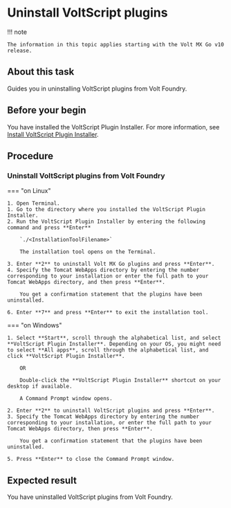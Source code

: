 # Uninstall VoltScript plugins

!!! note

    The information in this topic applies starting with the Volt MX Go v10 release.

## About this task

Guides you in uninstalling VoltScript plugins from Volt Foundry.

## Before your begin

You have installed the VoltScript Plugin Installer. For more information, see [Install VoltScript Plugin Installer](../install/voltscript.md#install-voltscript-installation-tool).

## Procedure

### Uninstall VoltScript plugins from Volt Foundry

=== "on Linux"

    1. Open Terminal.
    1. Go to the directory where you installed the VoltScript Plugin Installer.
    2. Run the VoltScript Plugin Installer by entering the following command and press **Enter**

        `./<InstallationToolFilename>`

        The installation tool opens on the Terminal.

    3. Enter **2** to uninstall Volt MX Go plugins and press **Enter**.
    4. Specify the Tomcat WebApps directory by entering the number corresponding to your installation or enter the full path to your Tomcat WebApps directory, and then press **Enter**.

        You get a confirmation statement that the plugins have been uninstalled.

    6. Enter **7** and press **Enter** to exit the installation tool. 

=== "on Windows"

    1. Select **Start**, scroll through the alphabetical list, and select **VoltScript Plugin Installer**. Depending on your OS, you might need to select **All apps**, scroll through the alphabetical list, and click **VoltScript Plugin Installer**.

        OR

        Double-click the **VoltScript Plugin Installer** shortcut on your desktop if available. 

        A Command Prompt window opens.

    2. Enter **2** to uninstall VoltScript plugins and press **Enter**.
    3. Specify the Tomcat WebApps directory by entering the number corresponding to your installation, or enter the full path to your Tomcat WebApps directory, then press **Enter**. 

        You get a confirmation statement that the plugins have been uninstalled. 

    5. Press **Enter** to close the Command Prompt window.

## Expected result

You have uninstalled VoltScript plugins from Volt Foundry.
